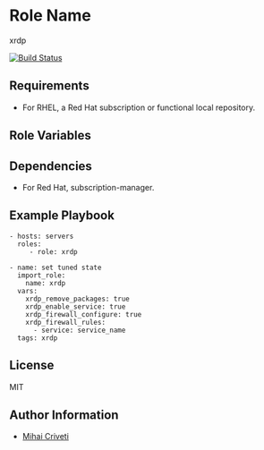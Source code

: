 Role Name
=========

xrdp

[![Build Status](https://travis-ci.org/cmihai-ansible/xrdp.svg?branch=master)](https://travis-ci.org/cmihai-ansible/xrdp)

Requirements
------------

- For RHEL, a Red Hat subscription or functional local repository.

Role Variables
--------------


Dependencies
------------

- For Red Hat, subscription-manager.

Example Playbook
----------------

    - hosts: servers
      roles:
         - role: xrdp

    - name: set tuned state
      import_role:
        name: xrdp
      vars:
        xrdp_remove_packages: true
        xrdp_enable_service: true
        xrdp_firewall_configure: true
        xrdp_firewall_rules:
          - service: service_name
      tags: xrdp

License
-------

MIT

Author Information
------------------

- [Mihai Criveti](https://www.linkedin.com/in/crivetimihai/)
